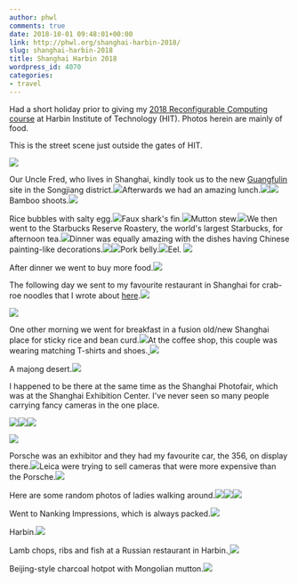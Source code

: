 ```yaml
---
author: phwl
comments: true
date: 2018-10-01 09:48:01+00:00
link: http://phwl.org/shanghai-harbin-2018/
slug: shanghai-harbin-2018
title: Shanghai Harbin 2018
wordpress_id: 4070
categories:
- travel
---
```


Had a short holiday prior to giving my [2018 Reconfigurable Computing course](http://phwl.org/harbin-intitute-of-technology-reconfigurable-computing-course-2018/) at Harbin Institute of Technology (HIT). Photos herein are mainly of food.

This is the street scene just outside the gates of HIT.

[![](/assets/images/2018/10/IMG_9441.jpg)](/assets/images/2018/10/IMG_9441.jpg)

<!-- more -->

Our Uncle Fred, who lives in Shanghai, kindly took us to the new [Guangfulin](https://en.wikipedia.org/wiki/Guangfulin) site in the Songjiang district.[![](/assets/images/2018/10/IMG_9155.jpg)](/assets/images/2018/10/IMG_9155.jpg)Afterwards we had an amazing lunch.[![](http://phwl.org/wp-content/uploads/2018/10/40517264_Unknown.jpg)](http://phwl.org/wp-content/uploads/2018/10/40517264_Unknown.jpg)[![](http://phwl.org/wp-content/uploads/2018/10/IMG_9169.jpg)](http://phwl.org/wp-content/uploads/2018/10/IMG_9169.jpg)Bamboo shoots.[![](http://phwl.org/wp-content/uploads/2018/10/IMG_9187.jpg)](http://phwl.org/wp-content/uploads/2018/10/IMG_9187.jpg)

Rice bubbles with salty egg.[![](/assets/images/2018/10/IMG_9191.jpg)](/assets/images/2018/10/IMG_9191.jpg)Faux shark's fin.[![](http://phwl.org/wp-content/uploads/2018/10/IMG_9221.jpg)](http://phwl.org/wp-content/uploads/2018/10/IMG_9221.jpg)Mutton stew.[![](http://phwl.org/wp-content/uploads/2018/10/IMG_9184.jpg)](http://phwl.org/wp-content/uploads/2018/10/IMG_9184.jpg)We then went to the Starbucks Reserve Roastery, the world's largest Starbucks, for afternoon tea.[![](http://phwl.org/wp-content/uploads/2018/10/IMG_9200.jpg)](http://phwl.org/wp-content/uploads/2018/10/IMG_9200.jpg)Dinner was equally amazing with the dishes having Chinese painting-like decorations.[![](http://phwl.org/wp-content/uploads/2018/10/40517840_Unknown.jpg)](http://phwl.org/wp-content/uploads/2018/10/40517840_Unknown.jpg)[![](http://phwl.org/wp-content/uploads/2018/10/IMG_9213.jpg)](http://phwl.org/wp-content/uploads/2018/10/IMG_9213.jpg)Pork belly.[![](http://phwl.org/wp-content/uploads/2018/10/IMG_9223.jpg)](http://phwl.org/wp-content/uploads/2018/10/IMG_9223.jpg)Eel.
[![](/assets/images/2018/10/IMG_9222.jpg)](/assets/images/2018/10/IMG_9222.jpg)

After dinner we went to buy more food.[![](/assets/images/2018/10/IMG_9233.jpg)](/assets/images/2018/10/IMG_9233.jpg)

The following day we sent to my favourite restaurant in Shanghai for crab-roe noodles that I wrote about [here](http://phwl.org/shanghai-2018/).[![](/assets/images/2018/10/IMG_9271.jpg)](/assets/images/2018/10/IMG_9271.jpg)

[![](/assets/images/2018/10/IMG_9268.jpg)](/assets/images/2018/10/IMG_9268.jpg)

One other morning we went for breakfast in a fusion old/new Shanghai place for sticky rice and bean curd.[![](/assets/images/2018/10/IMG_9286.jpg)](/assets/images/2018/10/IMG_9286.jpg)At the coffee shop, this couple was wearing matching T-shirts and shoes.[
![](/assets/images/2018/10/IMG_9288.jpg)](/assets/images/2018/10/IMG_9288.jpg)

A majong desert.[![](/assets/images/2018/10/IMG_9291.jpg)](/assets/images/2018/10/IMG_9291.jpg)

I happened to be there at the same time as the Shanghai Photofair, which was at the Shanghai Exhibition Center. I've never seen so many people carrying fancy cameras in the one place.

[![](/assets/images/2018/10/IMG_9347.jpg)](/assets/images/2018/10/IMG_9347.jpg)[![](http://phwl.org/wp-content/uploads/2018/10/IMG_9335.jpg)](http://phwl.org/wp-content/uploads/2018/10/IMG_9335.jpg)[![](http://phwl.org/wp-content/uploads/2018/10/IMG_9377.jpg)](http://phwl.org/wp-content/uploads/2018/10/IMG_9377.jpg)

[![](/assets/images/2018/10/IMG_9383.jpg)](/assets/images/2018/10/IMG_9383.jpg)

Porsche was an exhibitor and they had my favourite car, the 356, on display there.[![](/assets/images/2018/10/IMG_9367.jpg)](/assets/images/2018/10/IMG_9367.jpg)Leica were trying to sell cameras that were more expensive than the Porsche.[![](http://phwl.org/wp-content/uploads/2018/10/IMG_9355.jpg)](http://phwl.org/wp-content/uploads/2018/10/IMG_9355.jpg)

Here are some random photos of ladies walking around.[![](/assets/images/2018/10/IMG_9406.jpg)](/assets/images/2018/10/IMG_9406.jpg)[![](http://phwl.org/wp-content/uploads/2018/10/IMG_9408.jpg)](http://phwl.org/wp-content/uploads/2018/10/IMG_9408.jpg)[![](http://phwl.org/wp-content/uploads/2018/10/IMG_9276.jpg)](http://phwl.org/wp-content/uploads/2018/10/IMG_9276.jpg)

Went to Nanking Impressions, which is always packed.[![](/assets/images/2018/10/IMG_9412.jpg)](/assets/images/2018/10/IMG_9412.jpg)

Harbin.[![](/assets/images/2018/10/IMG_2108.jpg)](/assets/images/2018/10/IMG_2108.jpg)

Lamb chops, ribs and fish at a Russian restaurant in Harbin.[
](/assets/images/2018/10/IMG_9426.jpg)[![](/assets/images/2018/10/IMG_9426.jpg)](http://phwl.org/wp-content/uploads/2018/10/IMG_9426.jpg)

Beijing-style charcoal hotpot with Mongolian mutton.[![](/assets/images/2018/10/mmexport1538388775061.jpg)](/assets/images/2018/10/mmexport1538388775061.jpg)
